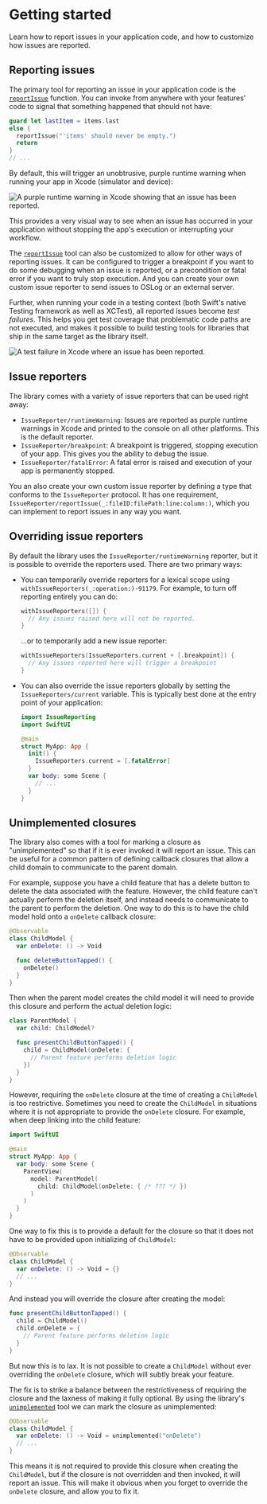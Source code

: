 # Getting started

Learn how to report issues in your application code, and how to customize how issues are reported.

## Reporting issues

The primary tool for reporting an issue in your application code is the 
[`reportIssue`](<doc:reportIssue(_:fileID:filePath:line:column:)>) function. You can invoke from
anywhere with your features' code to signal that something happened that should not have:

```swift
guard let lastItem = items.last
else {
  reportIssue("'items' should never be empty.")
  return 
}
// ...
```

By default, this will trigger an unobtrusive, purple runtime warning when running your app in Xcode
(simulator and device):

![A purple runtime warning in Xcode showing that an issue has been reported.](runtime-warning)

This provides a very visual way to see when an issue has occurred in your application without
stopping the app's execution or interrupting your workflow.

The [`reportIssue`](<doc:reportIssue(_:fileID:filePath:line:column:)>) tool can also be customized
to allow for other ways of reporting issues. It can be configured to trigger a breakpoint if you
want to do some debugging when an issue is reported, or a precondition or fatal error if you want
to truly stop execution. And you can create your own custom issue reporter to send issues to OSLog 
or an external server. 

Further, when running your code in a testing context (both Swift's native Testing framework as well
as XCTest), all reported issues become _test failures_. This helps you get test coverage that
problematic code paths are not executed, and makes it possible to build testing tools for libraries
that ship in the same target as the library itself.

![A test failure in Xcode where an issue has been reported.](test-failure)

## Issue reporters

The library comes with a variety of issue reporters that can be used right away:

  * ``IssueReporter/runtimeWarning``: Issues are reported as purple runtime warnings in Xcode and
    printed to the console on all other platforms. This is the default reporter.
  * ``IssueReporter/breakpoint``: A breakpoint is triggered, stopping execution of your app. This
    gives you the ability to debug the issue.
  * ``IssueReporter/fatalError``: A fatal error is raised and execution of your app is permanently
    stopped.

You an also create your own custom issue reporter by defining a type that conforms to the 
``IssueReporter`` protocol. It has one requirement,
``IssueReporter/reportIssue(_:fileID:filePath:line:column:)``, which you can implement to report
issues in any way you want.

## Overriding issue reporters

By default the library uses the ``IssueReporter/runtimeWarning`` reporter, but it is possible to 
override the reporters used. There are two primary ways:

  * You can temporarily override reporters for a lexical scope using
    ``withIssueReporters(_:operation:)-91179``. For example, to turn off reporting entirely you can
    do:

    ```swift
    withIssueReporters([]) {
      // Any issues raised here will not be reported.
    }
    ```

    …or to temporarily add a new issue reporter:

    ```swift
    withIssueReporters(IssueReporters.current + [.breakpoint]) {
      // Any issues reported here will trigger a breakpoint
    }
    ```

  * You can also override the issue reporters globally by setting the ``IssueReporters/current``
    variable. This is typically best done at the entry point of your application:

    ```swift
    import IssueReporting
    import SwiftUI 

    @main
    struct MyApp: App {
      init() {
        IssueReporters.current = [.fatalError]
      }
      var body: some Scene {
        // ...
      }
    }
    ```

## Unimplemented closures

The library also comes with a tool for marking a closure as "unimplemented" so that if it is ever
invoked it will report an issue. This can be useful for a common pattern of defining callback
closures that allow a child domain to communicate to the parent domain.

For example, suppose you have a child feature that has a delete button to delete the data associated
with the feature. However, the child feature can't actually perform the deletion itself, and 
instead needs to communicate to the parent to perform the deletion. One way to do this is to
have the child model hold onto a `onDelete` callback closure:

```swift
@Observable
class ChildModel {
  var onDelete: () -> Void

  func deleteButtonTapped() {
    onDelete()
  }
}
```

Then when the parent model creates the child model it will need to provide this closure and 
perform the actual deletion logic:

```swift
class ParentModel {
  var child: ChildModel? 

  func presentChildButtonTapped() {
    child = ChildModel(onDelete: {
      // Parent feature performs deletion logic
    })
  }
}
```

However, requiring the `onDelete` closure at the time of creating a `ChildModel` is too restrictive.
Sometimes you need to create the `ChildModel` in situations where it is not appropriate to 
provide the `onDelete` closure. For example, when deep linking into the child feature:

```swift
import SwiftUI 

@main
struct MyApp: App {
  var body: some Scene {
    ParentView(
      model: ParentModel(
        child: ChildModel(onDelete: { /* ??? */ })
      )
    )
  }
}
```

One way to fix this is to provide a default for the closure so that it does not have to be provided
upon initializing of `ChildModel`:

```swift
@Observable
class ChildModel {
  var onDelete: () -> Void = {}
  // ...
}
```

And instead you will override the closure after creating the model:

```swift
func presentChildButtonTapped() {
  child = ChildModel()
  child.onDelete = {
    // Parent feature performs deletion logic
  }
}
```

But now this is to lax. It is not possible to create a `ChildModel` without ever overriding
the `onDelete` closure, which will subtly break your feature.

The fix is to strike a balance between the restrictiveness of requiring the closure and the
laxness of making it fully optional. By using the library's
[`unimplemented`](<doc:unimplemented(_:fileID:filePath:function:line:column:)-1hsov>) tool we can
mark the closure as unimplemented:

```swift
@Observable
class ChildModel {
  var onDelete: () -> Void = unimplemented("onDelete")
  // ...
}
```

This means it is not required to provide this closure when creating the `ChildModel`, but if
the closure is not overridden and then invoked, it will report an issue. This will make it obvious
when you forget to override the `onDelete` closure, and allow you to fix it.

